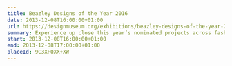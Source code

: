 ```yaml
---
title: Beazley Designs of the Year 2016
date: 2013-12-08T16:00:00+01:00
url: https://designmuseum.org/exhibitions/beazley-designs-of-the-year-2016
summary: Experience up close this year’s nominated projects across fashion, architecture, digital, transport, product and graphic design.
start: 2013-12-08T16:00:00+01:00
end: 2013-12-08T17:00:00+01:00
placeId: 9C3XFQXX+XW
---
```

